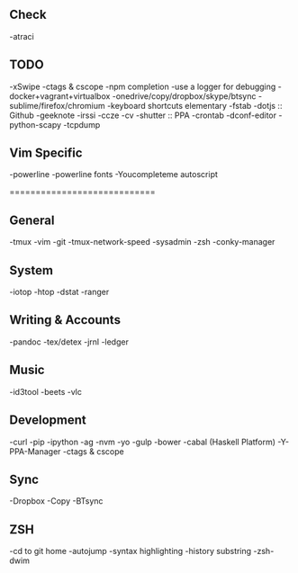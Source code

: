 Check
-----

-atraci

TODO
-----

-xSwipe
-ctags & cscope
-npm completion
-use a logger for debugging
-docker+vagrant+virtualbox
-onedrive/copy/dropbox/skype/btsync
-sublime/firefox/chromium
-keyboard shortcuts elementary
-fstab
-dotjs :: Github
-geeknote
-irssi
-ccze
-cv
-shutter :: PPA
-crontab
-dconf-editor
-python-scapy
-tcpdump

Vim Specific
------------

-powerline
    -powerline fonts
-Youcompleteme autoscript

============================

General
-------

-tmux
-vim
-git
    -tmux-network-speed
    -sysadmin
-zsh
-conky-manager

System
------

-iotop
-htop
-dstat
-ranger

Writing & Accounts
------------------

-pandoc
-tex/detex
-jrnl
-ledger

Music
-----

-id3tool
-beets
-vlc

Development
-----------

-curl
-pip
    -ipython
-ag
-nvm
    -yo
    -gulp
    -bower
-cabal (Haskell Platform)
-Y-PPA-Manager
-ctags & cscope

Sync
----

-Dropbox
-Copy
-BTsync

ZSH
---

-cd to git home
-autojump
-syntax highlighting
-history substring
-zsh-dwim
